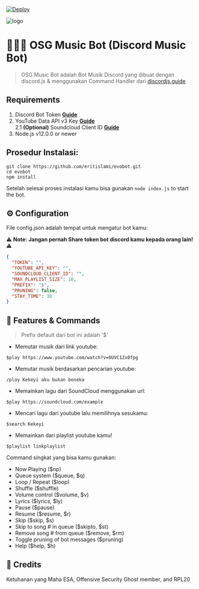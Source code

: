 [![Deploy](https://www.herokucdn.com/deploy/button.svg)](https://heroku.com/deploy?template=https://gi)

![logo](https://avatars0.githubusercontent.com/u/72243747?s=460&u=8332fb206eded8fabfdb8c99114db8ada43becab&v=4)

# 🧑🏻‍💻 OSG Music Bot (Discord Music Bot)
> OSG Music Bot adalah Bot Musik Discord yang dibuat dengan discord.js & menggunakan Command Handler dari [discordjs.guide](https://discordjs.guide)

## Requirements

1. Discord Bot Token **[Guide](https://discordjs.guide/preparations/setting-up-a-bot-application.html#creating-your-bot)**
2. YouTube Data API v3 Key **[Guide](https://developers.google.com/youtube/v3/getting-started)**  
2.1 **(Optional)** Soundcloud Client ID **[Guide](https://github.com/zackradisic/node-soundcloud-downloader#client-id)**
3. Node.js v12.0.0 or newer


## Prosedur Instalasi:
```
git clone https://github.com/eritislami/evobot.git
cd evobot
npm install
```
Setelah selesai proses instalasi kamu bisa gunakan `node index.js` to start the bot.

## ⚙️ Configuration

File config.json adalah tempat untuk mengatur bot kamu:

⚠️ **Note: Jangan pernah Share token bot discord kamu kepada orang lain!** ⚠️

```json
{
  "TOKEN": "",
  "YOUTUBE_API_KEY": "",
  "SOUNDCLOUD_CLIENT_ID": "",
  "MAX_PLAYLIST_SIZE": 10,
  "PREFIX": "$",
  "PRUNING": false,
  "STAY_TIME": 30
}
```

## 📝 Features & Commands

> Prefix default dari bot ini adalah '$'

* Memutar musik dari link youtube:

`$play https://www.youtube.com/watch?v=0UVC1Zx0fpg`

* Memutar musik berdasarkan pencarian youtube:

`/play Kekeyi aku bukan boneka`

* Memainkan lagu dari SoundCloud menggunakan url:

`$play https://soundcloud.com/example`

* Mencari lagu dari youtube lalu memilihnya sesukamu:

`$search Kekeyi`

* Memainkan dari playlist youtube kamu!

`$playlist linkplaylist`

Command singkat yang bisa kamu gunakan:
* Now Playing ($np)
* Queue system ($queue, $q)
* Loop / Repeat ($loop)
* Shuffle ($shuffle)
* Volume control ($volume, $v)
* Lyrics ($lyrics, $ly)
* Pause ($pause)
* Resume ($resume, $r)
* Skip ($skip, $s)
* Skip to song # in queue ($skipto, $st)
* Remove song # from queue ($remove, $rm)
* Toggle pruning of bot messages ($pruning)
* Help ($help, $h)


## 📝 Credits

Ketuhanan yang Maha ESA, Offensive Security Ghost member, and RPL20